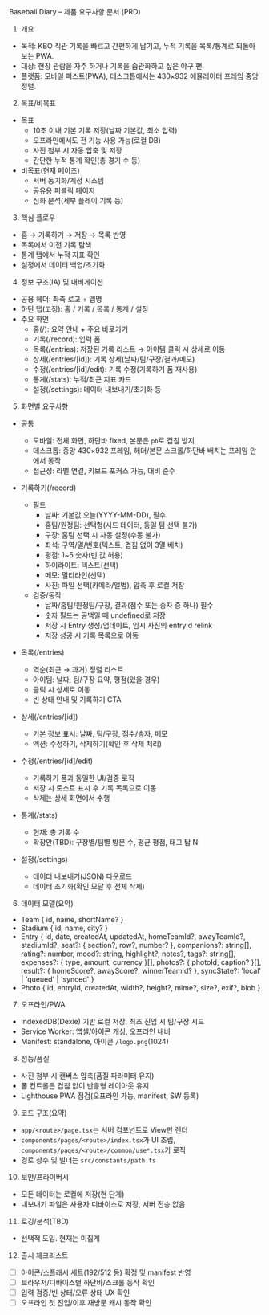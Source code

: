 Baseball Diary – 제품 요구사항 문서 (PRD)

1) 개요
- 목적: KBO 직관 기록을 빠르고 간편하게 남기고, 누적 기록을 목록/통계로 되돌아보는 PWA.
- 대상: 현장 관람을 자주 하거나 기록을 습관화하고 싶은 야구 팬.
- 플랫폼: 모바일 퍼스트(PWA), 데스크톱에서는 430×932 에뮬레이터 프레임 중앙 정렬.

2) 목표/비목표
- 목표
  - 10초 이내 기본 기록 저장(날짜 기본값, 최소 입력)
  - 오프라인에서도 전 기능 사용 가능(로컬 DB)
  - 사진 첨부 시 자동 압축 및 저장
  - 간단한 누적 통계 확인(총 경기 수 등)
- 비목표(현재 페이즈)
  - 서버 동기화/계정 시스템
  - 공유용 퍼블릭 페이지
  - 심화 분석(세부 플레이 기록 등)

3) 핵심 플로우
- 홈 → 기록하기 → 저장 → 목록 반영
- 목록에서 이전 기록 탐색
- 통계 탭에서 누적 지표 확인
- 설정에서 데이터 백업/초기화

4) 정보 구조(IA) 및 내비게이션
- 공용 헤더: 좌측 로고 + 앱명
- 하단 탭(고정): 홈 / 기록 / 목록 / 통계 / 설정
- 주요 화면
  - 홈(/): 요약 안내 + 주요 바로가기
  - 기록(/record): 입력 폼
  - 목록(/entries): 저장된 기록 리스트 → 아이템 클릭 시 상세로 이동
  - 상세(/entries/[id]): 기록 상세(날짜/팀/구장/결과/메모)
  - 수정(/entries/[id]/edit): 기록 수정(기록하기 폼 재사용)
  - 통계(/stats): 누적/최근 지표 카드
  - 설정(/settings): 데이터 내보내기/초기화 등

5) 화면별 요구사항
- 공통
  - 모바일: 전체 화면, 하단바 fixed, 본문은 `pb`로 겹침 방지
  - 데스크톱: 중앙 430×932 프레임, 헤더/본문 스크롤/하단바 배치는 프레임 안에서 동작
  - 접근성: 라벨 연결, 키보드 포커스 가능, 대비 준수

- 기록하기(/record)
  - 필드
    - 날짜: 기본값 오늘(YYYY-MM-DD), 필수
    - 홈팀/원정팀: 선택형(시드 데이터, 동일 팀 선택 불가)
    - 구장: 홈팀 선택 시 자동 설정(수동 불가)
    - 좌석: 구역/열/번호(텍스트, 겹침 없이 3열 배치)
    - 평점: 1~5 숫자(빈 값 허용)
    - 하이라이트: 텍스트(선택)
    - 메모: 멀티라인(선택)
    - 사진: 파일 선택(카메라/앨범), 압축 후 로컬 저장
  - 검증/동작
    - 날짜/홈팀/원정팀/구장, 결과(점수 또는 승자 중 하나) 필수
    - 숫자 필드는 공백일 때 undefined로 저장
    - 저장 시 Entry 생성/업데이트, 임시 사진의 entryId relink
    - 저장 성공 시 기록 목록으로 이동

- 목록(/entries)
  - 역순(최근 → 과거) 정렬 리스트
  - 아이템: 날짜, 팀/구장 요약, 평점(있을 경우)
  - 클릭 시 상세로 이동
  - 빈 상태 안내 및 기록하기 CTA

- 상세(/entries/[id])
  - 기본 정보 표시: 날짜, 팀/구장, 점수/승자, 메모
  - 액션: 수정하기, 삭제하기(확인 후 삭제 처리)

- 수정(/entries/[id]/edit)
  - 기록하기 폼과 동일한 UI/검증 로직
  - 저장 시 토스트 표시 후 기록 목록으로 이동
  - 삭제는 상세 화면에서 수행

- 통계(/stats)
  - 현재: 총 기록 수
  - 확장안(TBD): 구장별/팀별 방문 수, 평균 평점, 태그 탑 N

- 설정(/settings)
  - 데이터 내보내기(JSON) 다운로드
  - 데이터 초기화(확인 모달 후 전체 삭제)

6) 데이터 모델(요약)
- Team { id, name, shortName? }
- Stadium { id, name, city? }
- Entry {
  id, date, createdAt, updatedAt,
  homeTeamId?, awayTeamId?, stadiumId?,
  seat?: { section?, row?, number? },
  companions?: string[], rating?: number,
  mood?: string, highlight?, notes?, tags?: string[],
  expenses?: { type, amount, currency }[],
  photos?: { photoId, caption? }[],
  result?: { homeScore?, awayScore?, winnerTeamId? },
  syncState?: 'local' | 'queued' | 'synced'
}
- Photo { id, entryId, createdAt, width?, height?, mime?, size?, exif?, blob }

7) 오프라인/PWA
- IndexedDB(Dexie) 기반 로컬 저장, 최초 진입 시 팀/구장 시드
- Service Worker: 앱셸/아이콘 캐싱, 오프라인 내비
- Manifest: standalone, 아이콘 `/logo.png`(1024)

8) 성능/품질
- 사진 첨부 시 캔버스 압축(품질 파라미터 유지)
- 폼 컨트롤은 겹침 없이 반응형 레이아웃 유지
- Lighthouse PWA 점검(오프라인 가능, manifest, SW 등록)

9) 코드 구조(요약)
- `app/<route>/page.tsx`는 서버 컴포넌트로 View만 렌더
- `components/pages/<route>/index.tsx`가 UI 조립, `components/pages/<route>/common/use*.tsx`가 로직
- 경로 상수 및 빌더는 `src/constants/path.ts`

10) 보안/프라이버시
- 모든 데이터는 로컬에 저장(현 단계)
- 내보내기 파일은 사용자 디바이스로 저장, 서버 전송 없음

11) 로깅/분석(TBD)
- 선택적 도입. 현재는 미집계

12) 출시 체크리스트
- [ ] 아이콘/스플래시 세트(192/512 등) 확정 및 manifest 반영
- [ ] 브라우저/디바이스별 하단바/스크롤 동작 확인
- [ ] 입력 검증/빈 상태/오류 상태 UX 확인
- [ ] 오프라인 첫 진입/이후 재방문 캐시 동작 확인
